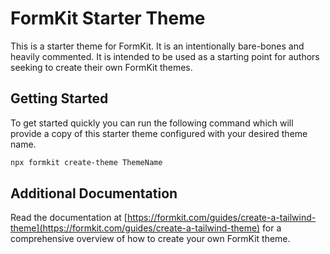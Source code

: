 # FormKit Starter Theme

This is a starter theme for FormKit. It is an intentionally bare-bones and heavily commented. It is intended to be used as a starting point for authors seeking to create their own FormKit themes.

## Getting Started

To get started quickly you can run the following command which will provide a copy of this starter theme configured with your desired theme name.

```bash
npx formkit create-theme ThemeName
```

## Additional Documentation

Read the documentation at [https://formkit.com/guides/create-a-tailwind-theme](https://formkit.com/guides/create-a-tailwind-theme) for a comprehensive overview of how to create your own FormKit theme.

